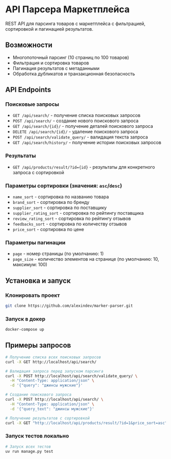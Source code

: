 # API Парсера Маркетплейса

REST API для парсинга товаров с маркетплейса с фильтрацией, сортировкой и пагинацией результатов.

## Возможности

- Многопоточный парсинг (10 страниц по 100 товаров)
- Фильтрация и сортировка товаров
- Пагинация результатов с метаданными
- Обработка дубликатов и транзакционная безопасность

## API Endpoints

### Поисковые запросы
- `GET /api/search/` - получение списка поисковых запросов
- `POST /api/search/` - создание нового поискового запроса
- `GET /api/search/{id}/` - получение деталей поискового запроса
- `DELETE /api/search/{id}/` - удаление поискового запроса
- `POST /api/search/validate_query/` - валидация текста запроса
- `GET /api/search/history/` - получение истории поисковых запросов

### Результаты
- `GET /api/products/result/?id={id}` - результаты для конкретного запроса с сортировкой

### Параметры сортировки (значения: `asc`/`desc`)
- `name_sort` - сортировка по названию товара
- `brand_sort` - сортировка по бренду
- `supplier_sort` - сортировка по поставщику
- `supplier_rating_sort` - сортировка по рейтингу поставщика
- `review_rating_sort` - сортировка по рейтингу отзывов
- `feedbacks_sort` - сортировка по количеству отзывов
- `price_sort` - сортировка по цене

### Параметры пагинации
- `page` - номер страницы (по умолчанию: 1)
- `page_size` - количество элементов на странице (по умолчанию: 10, максимум: 100)

## Установка и запуск

### Клонировать проект

```bash
git clone https://github.com/alexindev/marker-parser.git
```

### Запуск в докер
```bash
docker-compose up
```

## Примеры запросов
```bash
# Получение списка всех поисковых запросов
curl -X GET http://localhost/api/search/

# Валидация запроса перед запуском парсинга
curl -X POST http://localhost/api/search/validate_query/ \
  -H "Content-Type: application/json" \
  -d '{"query": "джинсы мужские"}'

# Создание поискового запроса
curl -X POST http://localhost/api/search/ \
  -H "Content-Type: application/json" \
  -d '{"query_text": "джинсы мужские"}'

# Получение результатов с сортировкой
curl -X GET "http://localhost/api/products/result/?id=1&price_sort=asc"
```

### Запуск тестов локально

```bash
# Запуск всех тестов
uv run manage.py test
```
